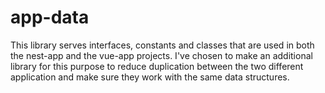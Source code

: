 # app-data

This library serves interfaces, constants and classes that are used in both the nest-app and the vue-app projects. I've
chosen to make an additional library for this purpose to reduce duplication between the two different application and
make sure they work with the same data structures.
